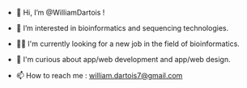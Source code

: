 - 👋 Hi, I’m @WilliamDartois !

- 🧬 I’m interested in bioinformatics and sequencing technologies.
- 👨‍💼 I'm currently looking for a new job in the field of bioinformatics.
- 🤔 I'm curious about app/web development and app/web design. 
 
- 📫 How to reach me : william.dartois7@gmail.com

<!---
WilliamDartois/WilliamDartois is a ✨ special ✨ repository because its `README.md` (this file) appears on your GitHub profile.
You can click the Preview link to take a look at your changes.
--->
